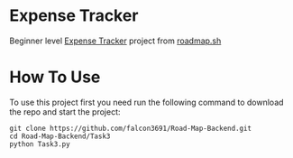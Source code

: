 <h1>Expense Tracker</h1>
Beginner level <a href="https://roadmap.sh/projects/expense-tracker">Expense Tracker</a> project from <a href="https://roadmap.sh/backend/projects">roadmap.sh</a><br>
<h1>How To Use</h1> 
To use this project first you need run the following command to download the repo and start the project:<br>
<pre><code>git clone https://github.com/falcon3691/Road-Map-Backend.git
cd Road-Map-Backend/Task3
python Task3.py</code></pre>
